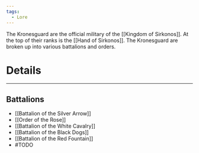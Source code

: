 ```yaml
---
tags:
  - Lore
---
```


The Kronesguard are the official military of the [[Kingdom of Sirkonos]]. At the top of their ranks is the [[Hand of Sirkonos]]. The Kronesguard are broken up into various battalions and orders.
# Details
---
## Battalions
- [[Battalion of the Silver Arrow]]
- [[Order of the Rose]]
- [[Battalion of the White Cavalry]]
- [[Battalion of the Black Dogs]]
- [[Battalion of the Red Fountain]]
- #TODO 